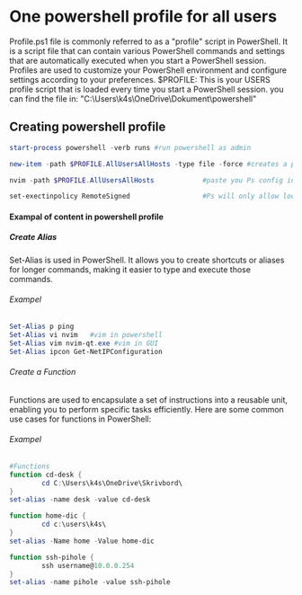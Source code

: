 # One powershell profile for all users

Profile.ps1 file is commonly referred to as a "profile" script in PowerShell. It is a script file that can contain various PowerShell commands and settings that are automatically executed when you start a PowerShell session. Profiles are used to customize your PowerShell environment and configure settings according to your preferences. $PROFILE: This is your USERS profile script that is loaded every time you start a PowerShell session. you can find the file in: "C:\Users\k4s\OneDrive\Dokument\powershell"

## Creating powershell profile
```powershell
start-process powershell -verb runs #run powershell as admin
```

```powershell
new-item -path $PROFILE.AllUsersAllHosts -type file -force #creates a profile for allhosts&users
```


```powershell
nvim -path $PROFILE.AllUsersAllHosts            #paste you Ps config in this file
```

```powershell
set-exectinpolicy RemoteSigned                  #Ps will only allow localy created scripts
```

#### Exampal of content in powershell profile
##### Create Alias
Set-Alias is used in PowerShell. It allows you to create shortcuts or aliases for longer commands, making it easier to type and execute those commands.
###### Exampel
```powershell
Set-Alias p ping
Set-Alias vi nvim   #vim in powershell
Set-Alias vim nvim-qt.exe #vim in GUI
Set-Alias ipcon Get-NetIPConfiguration
```

###### Create a Function
Functions are used to encapsulate a set of instructions into a reusable unit, enabling you to perform specific tasks efficiently. Here are some common use cases for functions in PowerShell:
###### Exampel
```powershell
#Functions
function cd-desk {
		cd C:\Users\k4s\OneDrive\Skrivbord\	
}
set-alias -name desk -value cd-desk

function home-dic {
		cd c:\users\k4s\
}
set-alias -Name home -Value home-dic

function ssh-pihole {
		ssh username@10.0.0.254
}
set-alias -name pihole -value ssh-pihole
```